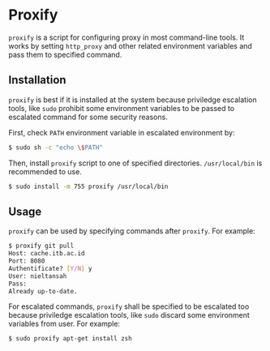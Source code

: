 # Proxify

`proxify` is a script for configuring proxy in most command-line tools. It works
by setting `http_proxy` and other related environment variables and pass them to
specified command.

## Installation

`proxify` is best if it is installed at the system because priviledge escalation
tools, like `sudo` prohibit some environment variables to be passed to escalated
command for some security reasons.

First, check `PATH` environment variable in escalated environment by:

```sh
$ sudo sh -c "echo \$PATH"
```

Then, install `proxify` script to one of specified directories. `/usr/local/bin`
is recommended to use.

```sh
$ sudo install -m 755 proxify /usr/local/bin
```

## Usage

`proxify` can be used by specifying commands after `proxify`. For example:

```sh
$ proxify git pull
Host: cache.itb.ac.id
Port: 8080
Authentificate? [Y/N] y
User: nieltansah
Pass:
Already up-to-date.
```

For escalated commands, `proxify` shall be specified to be escalated too because
priviledge escalation tools, like `sudo` discard some environment variables from
user. For example:

```sh
$ sudo proxify apt-get install zsh
```

